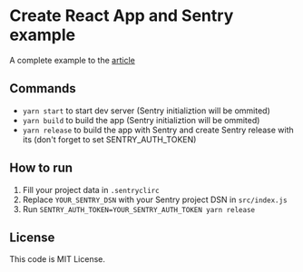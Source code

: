 # Create React App and Sentry example

A complete example to the [article](https://medium.com/@vshab/create-react-app-and-sentry-cde1f15cbaa)

## Commands

- `yarn start` to start dev server (Sentry initializtion will be ommited)
- `yarn build` to build the app (Sentry initializtion will be ommited)
- `yarn release` to build the app with Sentry and create Sentry release with its (don't forget to set SENTRY_AUTH_TOKEN)

## How to run

1. Fill your project data in `.sentryclirc`
2. Replace `YOUR_SENTRY_DSN` with your Sentry project DSN in `src/index.js`
3. Run `SENTRY_AUTH_TOKEN=YOUR_SENTRY_AUTH_TOKEN yarn release`

## License

This code is MIT License.
